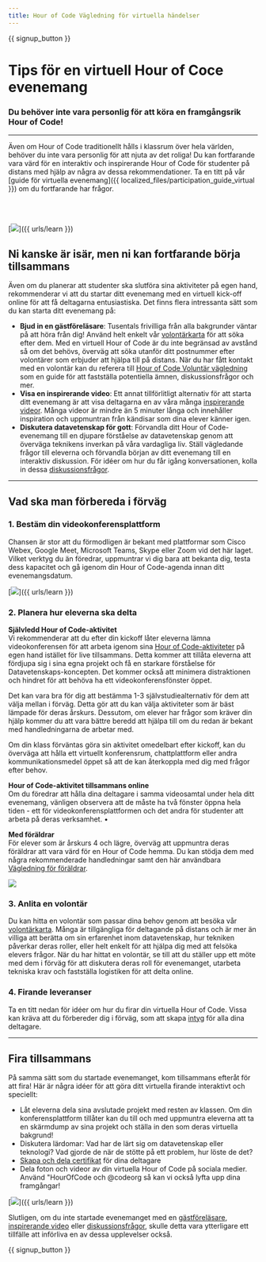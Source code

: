 ```yaml
---
title: Hour of Code Vägledning för virtuella händelser
---
```


{{ signup_button }}

# Tips för en virtuell Hour of Coce evenemang

### Du behöver inte vara personlig för att köra en framgångsrik Hour of Code!

***

Även om Hour of Code traditionellt hålls i klassrum över hela världen, behöver du inte vara personlig för att njuta av det roliga! Du kan fortfarande vara värd för en interaktiv och inspirerande Hour of Code för studenter på distans med hjälp av några av dessa rekommendationer.  Ta en titt på vår [guide för virtuella evenemang]({{ localized_files/participation_guide_virtual }}) om du fortfarande har frågor.

<br><br>

[<img src="/images/fit-600/Marketing/pexels-andrea-piacquadio-3762940.jpg" />]({{ urls/learn }})

## Ni kanske är isär, men ni kan fortfarande börja tillsammans
Även om du planerar att studenter ska slutföra sina aktiviteter på egen hand, rekommenderar vi att du startar ditt evenemang med en virtuell kick-off online för att få deltagarna entusiastiska. Det finns flera intressanta sätt som du kan starta ditt evenemang på:

<ul>
<li><b>Bjud in en gästföreläsare</b>: Tusentals frivilliga från alla bakgrunder väntar på att höra från dig! Använd helt enkelt vår <a href="https://code.org/volunteer/local">volontärkarta</a> för att söka efter dem. Med en virtuell Hour of Code är du inte begränsad av avstånd så om det behövs, överväg att söka utanför ditt postnummer efter volontärer som erbjuder att hjälpa till på distans. När du har fått kontakt med en volontär kan du referera till <a href="http://hourofcode.com/us/how-to/volunteers">Hour of Code Voluntär vägledning</a> som en guide för att fastställa potentiella ämnen, diskussionsfrågor och mer.</li>
<li><b>Visa en inspirerande video</b>: Ett annat tillförlitligt alternativ för att starta ditt evenemang är att visa deltagarna en av våra många <a href="http://hourofcode.com/us/promote/resources#videos">inspirerande videor</a>. Många videor är mindre än 5 minuter långa och innehåller inspiration och uppmuntran från kändisar som dina elever känner igen.</li>
<li><b>Diskutera datavetenskap för gott</b>: Förvandla ditt Hour of Code-evenemang till en djupare förståelse av datavetenskap genom att överväga teknikens inverkan på våra vardagliga liv. Ställ vägledande frågor till eleverna och förvandla början av ditt evenemang till en interaktiv diskussion. För idéer om hur du får igång konversationen, kolla in dessa <a href="https://code.org/csforgood#prompts">diskussionsfrågor</a>.</li>
</ul>

---

## Vad ska man förbereda i förväg

### 1. Bestäm din videokonferensplattform
Chansen är stor att du förmodligen är bekant med plattformar som Cisco Webex, Google Meet, Microsoft Teams, Skype eller Zoom vid det här laget. Vilket verktyg du än föredrar, uppmuntrar vi dig bara att bekanta dig, testa dess kapacitet och gå igenom din Hour of Code-agenda innan ditt evenemangsdatum.

[<img src="/images/fit-600/Marketing/photo-of-boy-video-calling-with-a-woman-4145197.jpg" />]({{ urls/learn }})

### 2. Planera hur eleverna ska delta
**Självledd Hour of Code-aktivitet**<br> Vi rekommenderar att du efter din kickoff låter eleverna lämna videokonferensen för att arbeta igenom sina <a href="https://hourofcode.com/us/learn">Hour of Code-aktiviteter</a> på egen hand istället för live tillsammans. Detta kommer att tillåta eleverna att fördjupa sig i sina egna projekt och få en starkare förståelse för Datavetenskaps-koncepten. Det kommer också att minimera distraktionen och hindret för att behöva ha ett videokonferensfönster öppet.

Det kan vara bra för dig att bestämma 1-3 självstudiealternativ för dem att välja mellan i förväg. Detta gör att du kan välja aktiviteter som är bäst lämpade för deras årskurs. Dessutom, om elever har frågor som kräver din hjälp kommer du att vara bättre beredd att hjälpa till om du redan är bekant med handledningarna de arbetar med.

Om din klass förväntas göra sin aktivitet omedelbart efter kickoff, kan du överväga att hålla ett virtuellt konferensrum, chattplattform eller andra kommunikationsmedel öppet så att de kan återkoppla med dig med frågor efter behov.

**Hour of Code-aktivitet tillsammans online**<br> Om du föredrar att hålla dina deltagare i samma videosamtal under hela ditt evenemang, vänligen observera att de måste ha två fönster öppna hela tiden - ett för videokonferensplattformen och det andra för studenter att arbeta på deras verksamhet. •

**Med föräldrar**<br> För elever som är årskurs 4 och lägre, överväg att uppmuntra deras föräldrar att vara värd för en Hour of Code hemma. Du kan stödja dem med några rekommenderade handledningar samt den här användbara <a href="https://hourofcode.com/us/how-to/parents">Vägledning för föräldrar</a>.

[<img src="/images/fit-600/Marketing//happy-father-and-child-browsing-laptop-in-bedroom-4545778.jpg" />](https://hourofcode.com/us/how-to/parents)

### 3. Anlita en volontär
Du kan hitta en volontär som passar dina behov genom att besöka vår <a href="https://code.org/volunteer/local">volontärkarta</a>. Många är tillgängliga för deltagande på distans och är mer än villiga att berätta om sin erfarenhet inom datavetenskap, hur tekniken påverkar deras roller, eller helt enkelt för att hjälpa dig med att felsöka elevers frågor. När du har hittat en volontär, se till att du ställer upp ett möte med dem i förväg för att diskutera deras roll för evenemanget, utarbeta tekniska krav och fastställa logistiken för att delta online.

### 4. Firande leveranser
Ta en titt nedan för idéer om hur du firar din virtuella Hour of Code. Vissa kan kräva att du förbereder dig i förväg, som att skapa <a href="https://code.org/certificates">intyg</a> för alla dina deltagare.

---

## Fira tillsammans

På samma sätt som du startade evenemanget, kom tillsammans efteråt för att fira! Här är några idéer för att göra ditt virtuella firande interaktivt och speciellt:

- Låt eleverna dela sina avslutade projekt med resten av klassen. Om din konferensplattform tillåter kan du till och med uppmuntra eleverna att ta en skärmdump av sina projekt och ställa in den som deras virtuella bakgrund!
- Diskutera lärdomar: Vad har de lärt sig om datavetenskap eller teknologi? Vad gjorde de när de stötte på ett problem, hur löste de det?
- <a href="https://code.org/certificates">Skapa och dela certifikat</a> för dina deltagare
- Dela foton och videor av din virtuella Hour of Code på sociala medier. Använd "HourOfCode och @codeorg så kan vi också lyfta upp dina framgångar!

[<img src="/images/fit-600/Marketing/g8TUlHzF.jpeg" />]({{ urls/learn }})

Slutligen, om du inte startade evenemanget med en <a href="https://code.org/volunteer/local">gästföreläsare</a>, <a href="https://hourofcode.com/us/promote/resources#">inspirerande video</a> eller <a href="https://code.org/csforgood#prompts">diskussionsfrågor</a>, skulle detta vara ytterligare ett tillfälle att införliva en av dessa upplevelser också.

{{ signup_button }}
